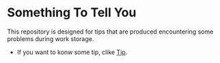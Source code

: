 # Something To Tell You
This repository is designed for tips that are produced encountering some problems during work storage.
+ If you want to konw some tip, clike [Tip](https://github.com/studentytj/KnowledgeStore/blob/master/tip/gitTip.md).